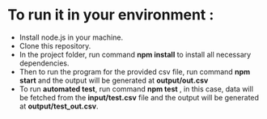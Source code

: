 # To run it in your environment :

- Install node.js in your machine.
- Clone this repository.
- In the project folder, run command **npm install** to install all necessary dependencies.
- Then to run the program for the provided csv file, run command **npm start** and the output will be generated at **output/out.csv**
-  To run **automated test**, run command **npm test**
, in this case, data will be fetched from the **input/test.csv** file and the output will be generated at **output/test_out.csv**.
